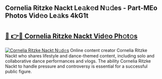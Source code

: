 ## Cornelia Ritzke Nackt Le𝚊k𝚎d N𝚞𝚍es - Part-MEo Photos Vid𝚎o Le𝚊ks 4kG1t

# <h2><a href="http://fb7c78.evod.top/?m=Cornelia+Ritzke+Nackt">🔗 👉🔴 Cornelia Ritzke Nackt Vid𝚎o Ph𝚘t𝚘s</a></h2>

[![Cornelia Ritzke Nackt N𝚞d𝚎s](https://i.imgur.com/8V9OHl7.gif)](http://fb7c78.evod.top/?m=Cornelia+Ritzke+Nackt)
Online content creator Cornelia Ritzke Nackt who shares lifestyle and dance-themed content, including solo and collaborative dance performances and vlogs. The ability Cornelia Ritzke Nackt to handle pressure and controversy is essential for a successful public figure. 
